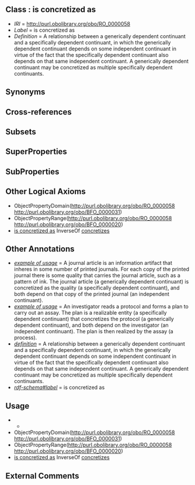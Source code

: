
## Class : is concretized as

 * *IRI* = http://purl.obolibrary.org/obo/RO_0000058
 * *Label* = is concretized as
 * *Definition* = A relationship between a generically dependent continuant and a specifically dependent continuant, in which the generically dependent continuant depends on some independent continuant in virtue of the fact that the specifically dependent continuant also depends on that same independent continuant. A generically dependent continuant may be concretized as multiple specifically dependent continuants.

## Synonyms


## Cross-references


## Subsets


## SuperProperties


## SubProperties


## Other Logical Axioms

 * ObjectPropertyDomain(<http://purl.obolibrary.org/obo/RO_0000058> <http://purl.obolibrary.org/obo/BFO_0000031>)
 * ObjectPropertyRange(<http://purl.obolibrary.org/obo/RO_0000058> <http://purl.obolibrary.org/obo/BFO_0000020>)
 * [is concretized as](../../RO/58/RO_0000058.md) InverseOf [concretizes](../../RO/59/RO_0000059.md)

## Other Annotations

 * *[example of usage](../../IAO/12/IAO_0000112.md)* = A journal article is an information artifact that inheres in some number of printed journals. For each copy of the printed journal there is some quality that carries the journal article, such as a pattern of ink. The journal article (a generically dependent continuant) is concretized as the quality (a specifically dependent continuant), and both depend on that copy of the printed journal (an independent continuant).
 * *[example of usage](../../IAO/12/IAO_0000112.md)* = An investigator reads a protocol and forms a plan to carry out an assay. The plan is a realizable entity (a specifically dependent continuant) that concretizes the protocol (a generically dependent continuant), and both depend on the investigator (an independent continuant). The plan is then realized by the assay (a process).
 * *[definition](../../IAO/15/IAO_0000115.md)* = A relationship between a generically dependent continuant and a specifically dependent continuant, in which the generically dependent continuant depends on some independent continuant in virtue of the fact that the specifically dependent continuant also depends on that same independent continuant. A generically dependent continuant may be concretized as multiple specifically dependent continuants.
 * *[rdf-schema#label](../../el/rdf-schema#label.md)* = is concretized as

## Usage

 * -
 * ObjectPropertyDomain(<http://purl.obolibrary.org/obo/RO_0000058> <http://purl.obolibrary.org/obo/BFO_0000031>)
 * ObjectPropertyRange(<http://purl.obolibrary.org/obo/RO_0000058> <http://purl.obolibrary.org/obo/BFO_0000020>)
 * [is concretized as](../../RO/58/RO_0000058.md) InverseOf [concretizes](../../RO/59/RO_0000059.md)

## External Comments

